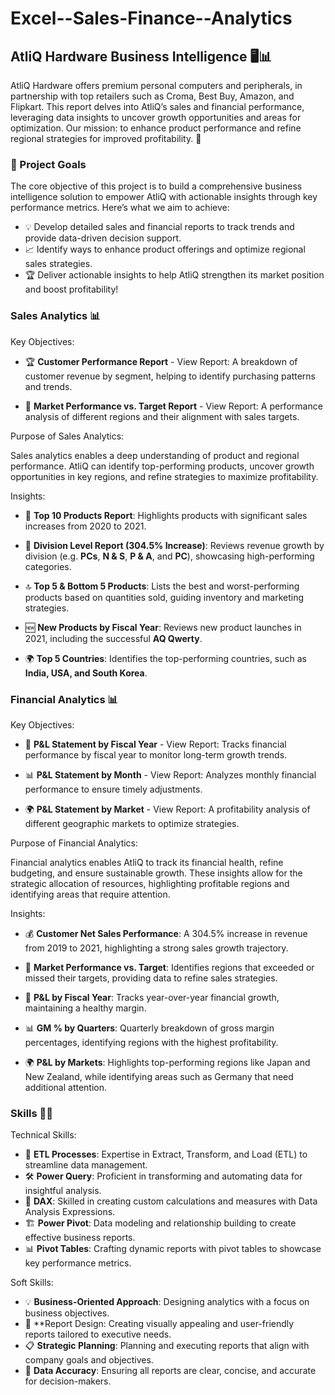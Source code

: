 
# Excel--Sales-Finance--Analytics

## AtliQ Hardware Business Intelligence 🖥️📊
AtliQ Hardware offers premium personal computers and peripherals, in partnership with top retailers such as Croma, Best Buy, Amazon, and Flipkart. This report delves into AtliQ’s sales and financial performance, leveraging data insights to uncover growth opportunities and areas for optimization. Our mission: to enhance product performance and refine regional strategies for improved profitability. 🚀

### 🎯 Project Goals
The core objective of this project is to build a comprehensive business intelligence solution to empower AtliQ with actionable insights through key performance metrics. Here’s what we aim to achieve:

  * 💡 Develop detailed sales and financial reports to track trends and provide data-driven decision support.
  * 📈 Identify ways to enhance product offerings and optimize regional sales strategies.
  * 🏆 Deliver actionable insights to help AtliQ strengthen its market position and boost profitability!

### Sales Analytics 📊

Key Objectives:

  * 🏆 **Customer Performance Report** - View Report: A breakdown of customer revenue by segment, helping to identify purchasing patterns and trends.

  * 🎯 **Market Performance vs. Target Report** - View Report: A performance analysis of different regions and their alignment with sales targets.  

Purpose of Sales Analytics:

Sales analytics enables a deep understanding of product and regional performance. AtliQ can identify top-performing products, uncover growth opportunities in key regions, and refine strategies to maximize profitability.

Insights:

  * 🥇 **Top 10 Products Report**: Highlights products with significant sales increases from 2020 to 2021.

  * 🚀 **Division Level Report (304.5% Increase)**: Reviews revenue growth by division (e.g. **PCs**, **N & S**, **P & A**, and **PC**), showcasing high-performing categories.

  * 🔝 **Top 5 & Bottom 5 Products**: Lists the best and worst-performing products based on quantities sold, guiding inventory and marketing strategies.

  * 🆕 **New Products by Fiscal Year**: Reviews new product launches in 2021, including the successful **AQ Qwerty**.

  * 🌍 **Top 5 Countries**: Identifies the top-performing countries, such as **India, USA, and South Korea**.

### Financial Analytics 📊

Key Objectives:

  * 📅 **P&L Statement by Fiscal Year** - View Report: Tracks financial performance by fiscal year to monitor long-term growth trends.

  * 📊 **P&L Statement by Month** - View Report: Analyzes monthly financial performance to ensure timely adjustments.

  * 🌍 **P&L Statement by Market** - View Report: A profitability analysis of different geographic markets to optimize strategies.

Purpose of Financial Analytics:

Financial analytics enables AtliQ to track its financial health, refine budgeting, and ensure sustainable growth. These insights allow for the strategic allocation of resources, highlighting profitable regions and identifying areas that require attention.

Insights:

  * 💰 **Customer Net Sales Performance**: A 304.5% increase in revenue from 2019 to 2021, highlighting a strong sales growth trajectory.

  * 🎯 **Market Performance vs. Target**: Identifies regions that exceeded or missed their targets, providing data to refine sales strategies.

  * 📅 **P&L by Fiscal Year**: Tracks year-over-year financial growth, maintaining a healthy margin.

  * 📊 **GM % by Quarters**: Quarterly breakdown of gross margin percentages, identifying regions with the highest profitability.

  * 🌍 **P&L by Markets**: Highlights top-performing regions like Japan and New Zealand, while identifying areas such as Germany that need additional attention.

### Skills 🧑‍💻
Technical Skills:

  * 🔄 **ETL Processes**: Expertise in Extract, Transform, and Load (ETL) to streamline data management.
  * 🛠️ **Power Query**: Proficient in transforming and automating data for insightful analysis.
  * 🔢 **DAX**: Skilled in creating custom calculations and measures with Data Analysis Expressions.
  * 🏗️ **Power Pivot**: Data modeling and relationship building to create effective business reports.
  * 📊 **Pivot Tables**: Crafting dynamic reports with pivot tables to showcase key performance metrics.

Soft Skills:

  * 💡 **Business-Oriented Approach**: Designing analytics with a focus on business objectives.
  * 🎨 **Report Design: Creating visually appealing and user-friendly reports tailored to executive needs.
  * 📋 **Strategic Planning**: Planning and executing reports that align with company goals and objectives.
  * 🔎 **Data Accuracy**: Ensuring all reports are clear, concise, and accurate for decision-makers.
